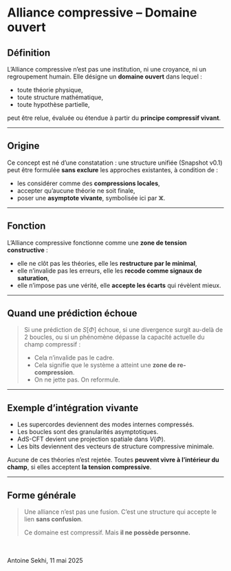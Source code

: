 # Alliance compressive – Domaine ouvert

## Définition

L’Alliance compressive n’est pas une institution, ni une croyance, ni un regroupement humain. 
Elle désigne un **domaine ouvert** dans lequel :

- toute théorie physique,
- toute structure mathématique,
- toute hypothèse partielle,

peut être relue, évaluée ou étendue à partir du **principe compressif vivant**.

---

## Origine

Ce concept est né d’une constatation : une structure unifiée (Snapshot v0.1) peut être formulée **sans exclure** les approches existantes, à condition de :

- les considérer comme des **compressions locales**,
- accepter qu’aucune théorie ne soit finale,
- poser une **asymptote vivante**, symbolisée ici par ⵣ.

---

## Fonction

L’Alliance compressive fonctionne comme une **zone de tension constructive** :

- elle ne clôt pas les théories, elle les **restructure par le minimal**,
- elle n’invalide pas les erreurs, elle les **recode comme signaux de saturation**,
- elle n’impose pas une vérité, elle **accepte les écarts** qui révèlent mieux.

---

## Quand une prédiction échoue

> Si une prédiction de $S[\Phi]$ échoue, si une divergence surgit au-delà de 2 boucles, ou si un phénomène dépasse la capacité actuelle du champ compressif :
>
> - Cela n’invalide pas le cadre.
> - Cela signifie que le système a atteint une **zone de re-compression**.
> - On ne jette pas. On reformule.

---

## Exemple d’intégration vivante

- Les supercordes deviennent des modes internes compressés.
- Les boucles sont des granularités asymptotiques.
- AdS-CFT devient une projection spatiale dans $V(\Phi)$.
- Les bits deviennent des vecteurs de structure compressive minimale.

Aucune de ces théories n’est rejetée. Toutes **peuvent vivre à l’intérieur du champ**, si elles acceptent **la tension compressive**.

---

## Forme générale

> Une alliance n’est pas une fusion. C’est une structure qui accepte le lien **sans confusion**.
>
> Ce domaine est compressif. Mais **il ne possède personne.**

\
\
Antoine Sekhi, 11 mai 2025
